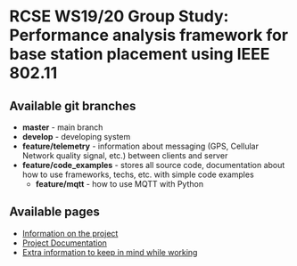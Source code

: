 # RCSE WS19/20 Group Study: Performance analysis framework for base station placement using IEEE 802.11

## Available git branches

- **master** - main branch
- **develop** - developing system
- **feature/telemetry** - information about messaging (GPS, Cellular Network quality signal, etc.) between clients and server
- **feature/code_examples** - stores all source code, documentation about how to use frameworks, techs, etc. with simple code examples
    - **feature/mqtt** - how to use MQTT with Python

## Available pages

- [Information on the project](DESCRIPTION.md)
- [Project Documentation](docs/README.md)
- [Extra information to keep in mind while working](extras/README.md)